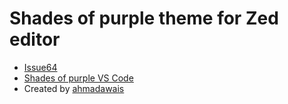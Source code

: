 # Shades of purple theme for Zed editor

- [Issue64](https://github.com/zed-industries/extensions/issues/64)
- [Shades of purple VS Code](https://marketplace.visualstudio.com/items?itemName=ahmadawais.shades-of-purple)
- Created by [ahmadawais](https://github.com/ahmadawais/shades-of-purple-vscode)
